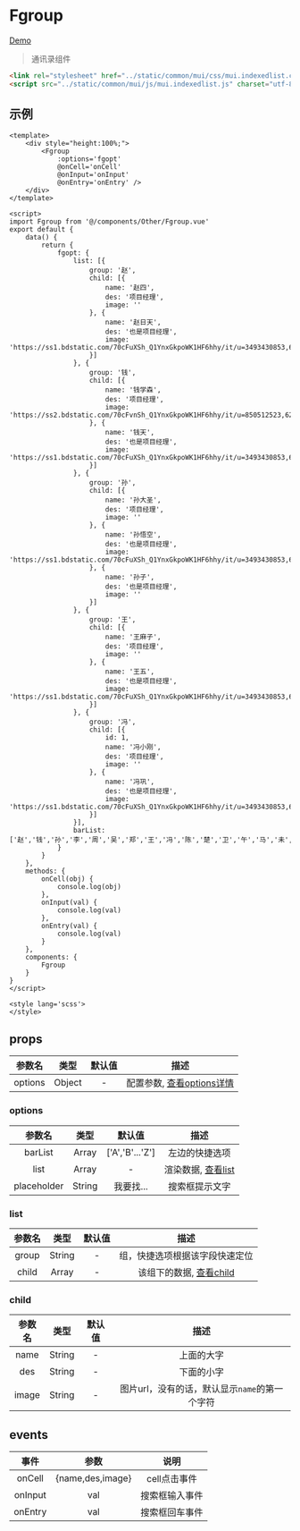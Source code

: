 # Fgroup
[Demo](http://watasi.gitee.io/infozx_api/dist/#/fgroup.html)
> 通讯录组件

```html
<link rel="stylesheet" href="../static/common/mui/css/mui.indexedlist.css">
<script src="../static/common/mui/js/mui.indexedlist.js" charset="utf-8"></script>
```

## 示例
```vue{12}
<template>
	<div style="height:100%;">
		<Fgroup
			:options='fgopt'
			@onCell='onCell'
			@onInput='onInput'
			@onEntry='onEntry' />
	</div>
</template>

<script>
import Fgroup from '@/components/Other/Fgroup.vue'
export default {
	data() {
		return {
			fgopt: {
				list: [{
					group: '赵',
					child: [{
						name: '赵四',
						des: '项目经理',
						image: ''
					}, {
						name: '赵日天',
						des: '也是项目经理',
						image: 'https://ss1.bdstatic.com/70cFuXSh_Q1YnxGkpoWK1HF6hhy/it/u=3493430853,691568102&fm=27&gp=0.jpg'
					}]
				}, {
					group: '钱',
					child: [{
						name: '钱学森',
						des: '项目经理',
						image: 'https://ss2.bdstatic.com/70cFvnSh_Q1YnxGkpoWK1HF6hhy/it/u=850512523,620632321&fm=27&gp=0.jpg'
					}, {
						name: '钱天',
						des: '也是项目经理',
						image: 'https://ss1.bdstatic.com/70cFuXSh_Q1YnxGkpoWK1HF6hhy/it/u=3493430853,691568102&fm=27&gp=0.jpg'
					}]
				}, {
					group: '孙',
					child: [{
						name: '孙大圣',
						des: '项目经理',
						image: ''
					}, {
						name: '孙悟空',
						des: '也是项目经理',
						image: 'https://ss1.bdstatic.com/70cFuXSh_Q1YnxGkpoWK1HF6hhy/it/u=3493430853,691568102&fm=27&gp=0.jpg'
					}, {
						name: '孙子',
						des: '也是项目经理',
						image: ''
					}]
				}, {
					group: '王',
					child: [{
						name: '王麻子',
						des: '项目经理',
						image: ''
					}, {
						name: '王五',
						des: '也是项目经理',
						image: 'https://ss1.bdstatic.com/70cFuXSh_Q1YnxGkpoWK1HF6hhy/it/u=3493430853,691568102&fm=27&gp=0.jpg'
					}]
				}, {
					group: '冯',
					child: [{
						id: 1,
						name: '冯小刚',
						des: '项目经理',
						image: ''
					}, {
						name: '冯巩',
						des: '也是项目经理',
						image: 'https://ss1.bdstatic.com/70cFuXSh_Q1YnxGkpoWK1HF6hhy/it/u=3493430853,691568102&fm=27&gp=0.jpg'
					}]
				}],
				barList: ['赵','钱','孙','李','周','吴','郑','王','冯','陈','楚','卫','午','马','未','羊']
			}
		}
	},
	methods: {
		onCell(obj) {
			console.log(obj)
		},
		onInput(val) {
			console.log(val)
		},
		onEntry(val) {
			console.log(val)
		}
	},
	components: {
		Fgroup
	}
}
</script>

<style lang='scss'>
</style>
```

## props
|参数名|类型|默认值|描述|
|:---:|:---:|:---:|:---:|
|options|Object|-|配置参数, [查看options详情](#options)|

### options
|参数名|类型|默认值|描述|
|:---:|:---:|:---:|:---:|
|barList|Array|['A','B'...'Z']|左边的快捷选项|
|list|Array|-|渲染数据, [查看list](#list)|
|placeholder|String|我要找...|搜索框提示文字|

### list
|参数名|类型|默认值|描述|
|:---:|:---:|:---:|:---:|
|group|String|-|组，快捷选项根据该字段快速定位|
|child|Array|-|该组下的数据, [查看child](#child)|

### child
|参数名|类型|默认值|描述|
|:---:|:---:|:---:|:---:|
|name|String|-|上面的大字|
|des|String|-|下面的小字|
|image|String|-|图片url，没有的话，默认显示`name`的第一个字符|

## events
|事件|参数|说明|
|:---:|:---:|:---:|
|onCell|{name,des,image}|cell点击事件|
|onInput|val|搜索框输入事件|
|onEntry|val|搜索框回车事件|
